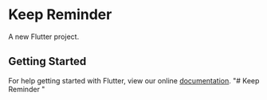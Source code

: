 # Keep Reminder

A new Flutter project.

## Getting Started

For help getting started with Flutter, view our online
[documentation](https://flutter.io/).
"# Keep Reminder " 
